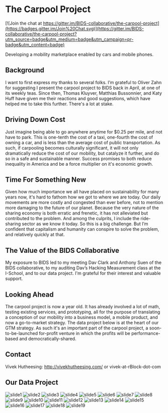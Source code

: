 # The Carpool Project

[![Join the chat at https://gitter.im/BIDS-collaborative/the-carpool-project](https://badges.gitter.im/Join%20Chat.svg)](https://gitter.im/BIDS-collaborative/the-carpool-project?utm_source=badge&utm_medium=badge&utm_campaign=pr-badge&utm_content=badge)

Developing a mobility marketplace enabled by cars and mobile phones.

## Background

I want to first express my thanks to several folks. I’m grateful to Oliver Zahn for suggesting I present the carpool project to BIDS back in April, at one of its weekly teas. Since then, Thomas Kluyver, Matthias Bussonnier, and Katy Huff have given me their reactions and good suggestions, which have helped me to take this further. There's a lot at stake.

## Driving Down Cost

Just imagine being able to go anywhere anytime for $0.25 per mile, and not have to park. This is one-tenth the cost of a taxi, one-fourth the cost of owning a car, and is less than the average cost of public transportation. As such, if carpooling becomes culturally significant, it will not only dramatically reduce the cost of our mobility, but catalyze it further, and do so in a safe and sustainable manner. Success promises to both reduce inequality in America and be a force multiplier on it's economic growth.

## Time For Something New

Given how much importance we all have placed on sustainability for many years now, it's hard to fathom how we got to where we are today. Our daily movements are more costly and congested than ever before, not to mention more damaging to the future of our planet. Because the very nature of the sharing economy is both erratic and frenetic, it has not alleviated but contributed to the problem. And among the culprits, I include the ride-sharing sector as we know it today. So this is a big challenge. But I’m confident that capitalism and humanity can conspire to solve the problem, and relatively quickly at that.

## The Value of the BIDS Collaborative

My exposure to BIDS led to my meeting Dav Clark and Anthony Suen of the BIDS collaborative, to my auditing Dav’s Hacking Measurement class at the I-School, and to our data project. I'm grateful for their interest and valuable support.

## Looking Ahead

The carpool project is now a year old. It has already involved a lot of math, testing existing services, and prototyping, all for the purpose of translating a conception of our mobility into a business model, a mobile product, and now a go-to-market strategy.  The data project below is at the heart of our GTM strategy. As such it's an important part of the carpool project, a soon-to-be-launched for-profit venture in which the profits will be performance-based and democratically-shared.

## Contact

Vivek Hutheesing: http://vivekhutheesing.com/ or vivek-at-rBlock-dot-com

## Our Data Project

![slide1](https://cloud.githubusercontent.com/assets/14024852/10444834/82f049c6-711f-11e5-84a4-3ab2a9f787be.PNG)
![slide2](https://cloud.githubusercontent.com/assets/14024852/10444851/8337d71e-711f-11e5-8fac-576dcbb3e329.PNG)
![slide3](https://cloud.githubusercontent.com/assets/14024852/10444836/82f73146-711f-11e5-932a-6f61d20abcc8.PNG)
![slide4](https://cloud.githubusercontent.com/assets/14024852/10444835/82f6ca62-711f-11e5-86ca-43339366614a.PNG)
![slide5](https://cloud.githubusercontent.com/assets/14024852/10444837/82f92e2e-711f-11e5-88ce-7d69b83efb34.PNG)
![slide6](https://cloud.githubusercontent.com/assets/14024852/10444846/8325e0e0-711f-11e5-9594-ece02485807a.PNG)
![slide7](https://cloud.githubusercontent.com/assets/14024852/10444840/830b4244-711f-11e5-8e51-8177c3e1a561.PNG)
![slide8](https://cloud.githubusercontent.com/assets/14024852/10444839/8309a510-711f-11e5-9f9d-fb4fc0305444.PNG)
![slide9](https://cloud.githubusercontent.com/assets/14024852/10444838/83094aac-711f-11e5-8718-a291350550ff.PNG)
![slide10](https://cloud.githubusercontent.com/assets/14024852/10444841/830ca81e-711f-11e5-9f2e-1d97a53c8d34.PNG)
![slide11](https://cloud.githubusercontent.com/assets/14024852/10444843/831aa8ce-711f-11e5-9f10-1085c0574320.PNG)
![slide12](https://cloud.githubusercontent.com/assets/14024852/10444842/831a6c38-711f-11e5-8df0-a4ede27b77f5.PNG)
![slide13](https://cloud.githubusercontent.com/assets/14024852/10444844/831d978c-711f-11e5-9887-319434f7034e.PNG)
![slide14](https://cloud.githubusercontent.com/assets/14024852/10444845/831f8286-711f-11e5-87dd-eb8b32bd09ff.PNG)
![slide15](https://cloud.githubusercontent.com/assets/14024852/10444848/832fde60-711f-11e5-94fc-a049e2e2ec49.PNG)
![slide16](https://cloud.githubusercontent.com/assets/14024852/10444847/832d43f8-711f-11e5-9626-93be09ced427.PNG)
![slide17](https://cloud.githubusercontent.com/assets/14024852/10444850/83311e10-711f-11e5-9fa5-ea5dc86015cd.PNG)
![slide18](https://cloud.githubusercontent.com/assets/14024852/10444849/8330cb0e-711f-11e5-871c-4690493e4351.PNG)
![slide19](https://cloud.githubusercontent.com/assets/14024852/10444852/83396d36-711f-11e5-9989-24ebe0c0e36a.PNG)

